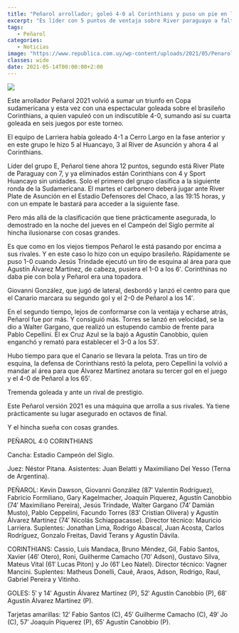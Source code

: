 ```yaml
---
title: "Peñarol arrollador; goleó 4-0 al Corinthians y puso un pie en los octavos de final"
excerpt: "Es líder con 5 puntos de ventaja sobre River paraguayo a falta de dos fechas."
tags:
   - Peñarol
categories:
   - Noticias
image: "https://www.republica.com.uy/wp-content/uploads/2021/05/Penarol-4.jpg"
classes: wide
date: 2021-05-14T00:00:00+2:00
---
```



<img src="https://www.republica.com.uy/wp-content/uploads/2021/05/Penarol-4.jpg">


Este arrollador Peñarol 2021 volvió a sumar un triunfo en Copa sudamericana y esta vez con una espectacular goleada sobre el brasileño Corinthians, a quien vapuleó con un indiscutible 4-0, sumando así su cuarta goleada en seis juegos por este torneo.


El equipo de Larriera había goleado 4-1 a Cerro Largo en la fase anterior y en este grupo le hizo 5 al Huancayo, 3 al River de Asunción y ahora 4 al Corinthians.


Líder del grupo E, Peñarol tiene ahora 12 puntos, segundo está River Plate de Paraguay con 7, y ya eliminados están Corinthians con 4 y Sport Huancayo sin unidades. Solo el primero del grupo clasifica a la siguiente ronda de la Sudamericana. El martes el carbonero deberá jugar ante River Plate de Asunción en el Estadio Defensores del Chaco, a las 19:15 horas, y con un empate le bastará para acceder a la siguiente fase.


Pero más allá de la clasificación que tiene prácticamente asegurada, lo demostrado en la noche del jueves en el Campeón del Siglo permite al hincha ilusionarse con cosas grandes.


Es que como en los viejos tiempos Peñarol le está pasando por encima a sus rivales. Y en este caso lo hizo con un equipo brasileño. Rápidamente se puso 1-0 cuando Jesús Trindade ejecutó un tiro de esquina al área para que Agustín Álvarez Martínez, de cabeza, pusiera el 1-0 a los 6′. Corinthinas no daba pie con bola y Peñarol era una topadora.


Giovanni González, que jugó de lateral, desbordó y lanzó el centro para que el Canario marcara su segundo gol y el 2-0 de Peñarol a los 14′.


En el segundo tiempo, lejos de conformarse con la ventaja y echarse atrás, Peñarol fue por más. Y consiguió más. Torres se lanzó en velocidad, se la dio a Walter Gargano, que realizó un estupendo cambio de frente para Pablo Cepellini. El ex Cruz Azul se la bajó a Agustín Canobbio, quien enganchó y remató para establecer el 3-0 a los 53′.


Hubo tiempo para que el Canario se llevara la pelota. Tras un tiro de esquina, la defensa de Corinthians restó la pelota, pero Cepellini la volvió a mandar al área para que Álvarez Martínez anotara su tercer gol en el juego y el 4-0 de Peñarol a los 65′.


Tremenda goleada y ante un rival de prestigio.


Este Peñarol versión 2021 es una máquina que arrolla a sus rivales. Ya tiene prácticamente su lugar asegurado en octavos de final.


Y el hincha sueña con cosas grandes.


PEÑAROL 4:0 CORINTHIANS


Cancha: Estadio Campeón del Siglo.


Juez: Néstor Pitana. Asistentes: Juan Belatti y Maximiliano Del Yesso (Terna de Argentina).


PEÑAROL: Kevin Dawson, Giovanni González (87′ Valentín Rodríguez), Fabricio Formiliano, Gary Kagelmacher, Joaquín Piquerez, Agustín Canobbio (74′ Maximiliano Pereira), Jesús Trindade, Walter Gargano (74′ Damián Musto), Pablo Ceppelini, Facundo Torres (83′ Cristian Olivera) y Agustín Álvarez Martínez (74′ Nicolás Schiappacasse). Director técnico: Mauricio Larriera. Suplentes: Jonathan Lima, Rodrigo Abascal, Juan Acosta, Carlos Rodríguez, Gonzalo Freitas, David Terans y Agustín Dávila.


CORINTHIANS: Cassio, Luis Mandaca, Bruno Méndez, Gil, Fabio Santos, Xavier (46′ Otero), Roni, Guilherme Camacho (70′ Adson), Gustavo Silva, Mateus Vital (61′ Lucas Piton) y Jo (61′ Leo Natel). Director técnico: Vagner Mancini. Suplentes: Matheus Donelli, Caué, Araos, Adson, Rodrigo, Raul, Gabriel Pereira y Vitinho.


GOLES: 5′ y 14′ Agustín Álvarez Martínez (P), 52′ Agustín Canobbio (P), 68′ Agustín Álvarez Martínez (P).


Tarjetas amarillas: 12′ Fabio Santos (C), 45′ Guilherme Camacho (C), 49′ Jo (C), 57′ Joaquín Piquerez (P), 65′ Agustín Canobbio (P).



